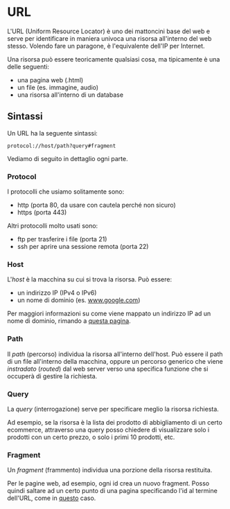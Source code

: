 # URL

L'URL (Uniform Resource Locator) è uno dei mattoncini base del web e serve per identificare in maniera univoca una risorsa all'interno del web stesso. Volendo fare un paragone, è l'equivalente dell'IP per Internet.

Una risorsa può essere teoricamente qualsiasi cosa, ma tipicamente è una delle seguenti:
- una pagina web (.html)
- un file (es. immagine, audio)
- una risorsa all'interno di un database

## Sintassi
Un URL ha la seguente sintassi:

`protocol://host/path?query#fragment`

Vediamo di seguito in dettaglio ogni parte.

### Protocol
I protocolli che usiamo solitamente sono:
- http (porta 80, da usare con cautela perché non sicuro)
- https (porta 443)

Altri protocolli molto usati sono:
- ftp per trasferire i file (porta 21)
- ssh per aprire una sessione remota (porta 22)

### Host
L'_host_ è la macchina su cui si trova la risorsa. Può essere:
- un indirizzo IP (IPv4 o IPv6)
- un nome di dominio (es. www.google.com)

Per maggiori informazioni su come viene mappato un indirizzo IP ad un nome di dominio, rimando a [questa pagina](https://wbigger.github.io/book-tpsi-5y/04-deploy/04-domains.html).

### Path
Il _path_ (percorso) individua la risorsa all'interno dell'host. Può essere il path di un file all'interno della macchina, oppure un percorso generico che viene _instradato_ (_routed_) dal web server verso una specifica funzione che si occuperà di gestire la richiesta.

### Query
La _query_ (interrogazione) serve per specificare meglio la risorsa richiesta.

Ad esempio, se la risorsa è la lista dei prodotto di abbigliamento di un certo ecommerce, attraverso una query posso chiedere di visualizzare solo i prodotti con un certo prezzo, o solo i primi 10 prodotti, etc.

### Fragment
Un _fragment_ (frammento) individua una porzione della risorsa restituita.

Per le pagine web, ad esempio, ogni id crea un nuovo fragment. Posso quindi saltare ad un certo punto di una pagina specificando l'id al termine dell'URL, come in [questo](./02-url.html#sintassi) caso.
